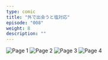 ```yaml
---
type: comic
title: "外で出会うと塩対応"
episode: "008"
weight: 8
description: ""
---
```


![Page 1](cut-1.jpg)
![Page 2](cut-2.jpg)
![Page 3](cut-3.jpg)
![Page 4](cut-4.jpg)
